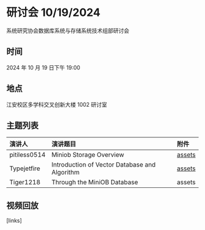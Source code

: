 # 研讨会 10/19/2024

系统研究协会数据库系统与存储系统技术组部研讨会

## 时间

2024 年 10 月 19 日下午 19:00

## 地点

江安校区多学科交叉创新大楼 1002 研讨室

## 主题列表
| 演讲人 | 演讲题目 | 附件 |
|:------|:------|:------|
| pitiless0514 | Miniob Storage Overview | [assets](../archive/241019/%20Miniob_Storage.pdf) |
| Typejetfire | Introduction of Vector Database and Algorithm |  [assets](../archive/241019/vector_DB.zip) |
| Tiger1218 | Through the MiniOB Database | assets |

## 视频回放

[links]